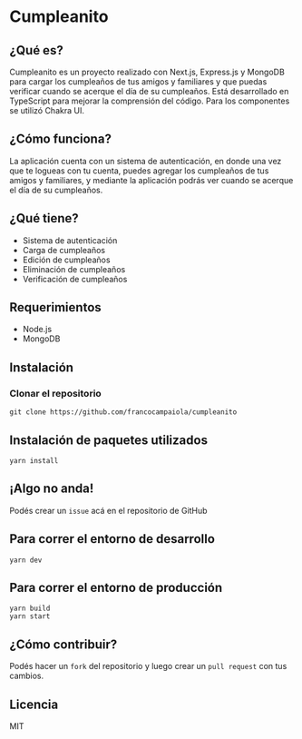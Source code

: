 # Cumpleanito

## ¿Qué es?
Cumpleanito es un proyecto realizado con Next.js, Express.js y MongoDB para cargar los cumpleaños de tus amigos y familiares y que puedas verificar cuando se acerque el día de su cumpleaños. Está desarrollado en TypeScript para mejorar la comprensión del código. Para los componentes se utilizó Chakra UI.

## ¿Cómo funciona?
La aplicación cuenta con un sistema de autenticación, en donde una vez que te logueas con tu cuenta, puedes agregar los cumpleaños de tus amigos y familiares, y mediante la aplicación podrás ver cuando se acerque el día de su cumpleaños.

## ¿Qué tiene?
- Sistema de autenticación
- Carga de cumpleaños
- Edición de cumpleaños
- Eliminación de cumpleaños
- Verificación de cumpleaños

## Requerimientos
- Node.js
- MongoDB

## Instalación

### Clonar el repositorio
```
git clone https://github.com/francocampaiola/cumpleanito
```

## Instalación de paquetes utilizados
```
yarn install
```

<!-- ## Editar el archivo .env.development para desarrollo

```
DB_HOST=localhost
DB_PORT=27017
DB_USER=
DB_PASS=
DB_NAME=

PORT=3000

ACCESS_KEY_MP=

PASSWORD_EDITOR=nuestra_password
URL=http://localhost:3000
```

## Para producción: crear el archivo .env con su configuración

```
DB_HOST=localhost
DB_PORT=27017
DB_USER=
DB_PASS=
DB_NAME=

PORT=3000

ACCESS_KEY_MP=

PASSWORD_EDITOR=nuestra_password
URL=http://localhost:3000

``` -->

## ¡Algo no anda!
Podés crear un ```issue``` acá en el repositorio de GitHub

## Para correr el entorno de desarrollo
```
yarn dev
```

## Para correr el entorno de producción
```
yarn build
yarn start
```

## ¿Cómo contribuir?
Podés hacer un ```fork``` del repositorio y luego crear un ```pull request``` con tus cambios.

## Licencia
MIT